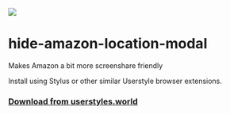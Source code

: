 ![](https://userstyles.world/preview/12452/1.webp)

# hide-amazon-location-modal
Makes Amazon a bit more screenshare friendly

Install using Stylus or other similar Userstyle browser extensions.

### [Download from userstyles.world](https://userstyles.world/style/12452/remove-amazon-doxxing-modal)
